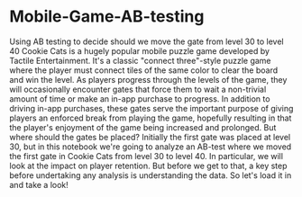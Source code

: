 # Mobile-Game-AB-testing
Using AB testing to decide should we move the gate from level 30 to level 40
Cookie Cats is a hugely popular mobile puzzle game developed by Tactile Entertainment. It's a classic "connect three"-style puzzle game where the player must connect tiles of the same color to clear the board and win the level.
As players progress through the levels of the game, they will occasionally encounter gates that force them to wait a non-trivial amount of time or make an in-app purchase to progress. In addition to driving in-app purchases, these gates serve the important purpose of giving players an enforced break from playing the game, hopefully resulting in that the player's enjoyment of the game being increased and prolonged.
But where should the gates be placed? Initially the first gate was placed at level 30, but in this notebook we're going to analyze an AB-test where we moved the first gate in Cookie Cats from level 30 to level 40. In particular, we will look at the impact on player retention. But before we get to that, a key step before undertaking any analysis is understanding the data. So let's load it in and take a look!
